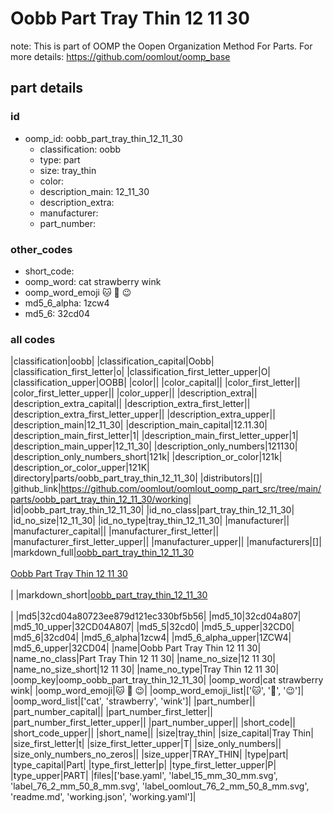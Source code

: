 # Oobb Part Tray Thin 12 11 30  

note: This is part of OOMP the Oopen Organization Method For Parts. For more details: https://github.com/oomlout/oomp_base

##  part details





### id
* oomp_id: oobb_part_tray_thin_12_11_30
  * classification: oobb
  * type: part
  * size: tray_thin
  * color: 
  * description_main: 12_11_30
  * description_extra: 
  * manufacturer: 
  * part_number: 

### other_codes
* short_code: 
* oomp_word: cat strawberry wink
* oomp_word_emoji :cat: :strawberry: :wink:
* md5_6_alpha: 1zcw4
* md5_6: 32cd04

### all codes 
|classification|oobb|
|classification_capital|Oobb|
|classification_first_letter|o|
|classification_first_letter_upper|O|
|classification_upper|OOBB|
|color||
|color_capital||
|color_first_letter||
|color_first_letter_upper||
|color_upper||
|description_extra||
|description_extra_capital||
|description_extra_first_letter||
|description_extra_first_letter_upper||
|description_extra_upper||
|description_main|12_11_30|
|description_main_capital|12.11.30|
|description_main_first_letter|1|
|description_main_first_letter_upper|1|
|description_main_upper|12_11_30|
|description_only_numbers|121130|
|description_only_numbers_short|121k|
|description_or_color|121k|
|description_or_color_upper|121K|
|directory|parts/oobb_part_tray_thin_12_11_30|
|distributors|[]|
|github_link|https://github.com/oomlout/oomlout_oomp_part_src/tree/main/parts/oobb_part_tray_thin_12_11_30/working|
|id|oobb_part_tray_thin_12_11_30|
|id_no_class|part_tray_thin_12_11_30|
|id_no_size|12_11_30|
|id_no_type|tray_thin_12_11_30|
|manufacturer||
|manufacturer_capital||
|manufacturer_first_letter||
|manufacturer_first_letter_upper||
|manufacturer_upper||
|manufacturers|[]|
|markdown_full|[oobb_part_tray_thin_12_11_30](https://github.com/oomlout/oomlout_oomp_part_src/tree/main/parts/oobb_part_tray_thin_12_11_30/working)<br>[](https://github.com/oomlout/oomlout_oomp_part_src/tree/main/parts/oobb_part_tray_thin_12_11_30/working)<br>[Oobb Part Tray Thin 12 11 30](https://github.com/oomlout/oomlout_oomp_part_src/tree/main/parts/oobb_part_tray_thin_12_11_30/working)<br><br>|
|markdown_short|[oobb_part_tray_thin_12_11_30](https://github.com/oomlout/oomlout_oomp_part_src/tree/main/parts/oobb_part_tray_thin_12_11_30/working)<br><br>|
|md5|32cd04a80723ee879d121ec330bf5b56|
|md5_10|32cd04a807|
|md5_10_upper|32CD04A807|
|md5_5|32cd0|
|md5_5_upper|32CD0|
|md5_6|32cd04|
|md5_6_alpha|1zcw4|
|md5_6_alpha_upper|1ZCW4|
|md5_6_upper|32CD04|
|name|Oobb Part Tray Thin 12 11 30|
|name_no_class|Part Tray Thin 12 11 30|
|name_no_size|12 11 30|
|name_no_size_short|12 11 30|
|name_no_type|Tray Thin 12 11 30|
|oomp_key|oomp_oobb_part_tray_thin_12_11_30|
|oomp_word|cat strawberry wink|
|oomp_word_emoji|:cat: :strawberry: :wink:|
|oomp_word_emoji_list|[':cat:', ':strawberry:', ':wink:']|
|oomp_word_list|['cat', 'strawberry', 'wink']|
|part_number||
|part_number_capital||
|part_number_first_letter||
|part_number_first_letter_upper||
|part_number_upper||
|short_code||
|short_code_upper||
|short_name||
|size|tray_thin|
|size_capital|Tray Thin|
|size_first_letter|t|
|size_first_letter_upper|T|
|size_only_numbers||
|size_only_numbers_no_zeros||
|size_upper|TRAY_THIN|
|type|part|
|type_capital|Part|
|type_first_letter|p|
|type_first_letter_upper|P|
|type_upper|PART|
|files|['base.yaml', 'label_15_mm_30_mm.svg', 'label_76_2_mm_50_8_mm.svg', 'label_oomlout_76_2_mm_50_8_mm.svg', 'readme.md', 'working.json', 'working.yaml']|
